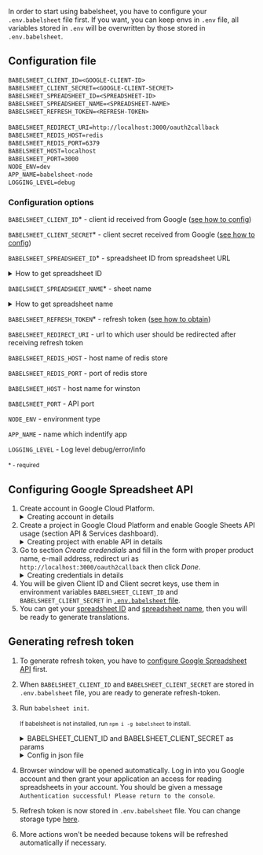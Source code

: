 In order to start using babelsheet, you have to configure your `.env.babelsheet` file first. If you want, you can keep envs in `.env` file, all variables stored in `.env` will be overwritten by those stored in `.env.babelsheet`.

## Configuration file

```
BABELSHEET_CLIENT_ID=<GOOGLE-CLIENT-ID>
BABELSHEET_CLIENT_SECRET=<GOOGLE-CLIENT-SECRET>
BABELSHEET_SPREADSHEET_ID=<SPREADSHEET-ID>
BABELSHEET_SPREADSHEET_NAME=<SPREADSHEET-NAME>
BABELSHEET_REFRESH_TOKEN=<REFRESH-TOKEN>

BABELSHEET_REDIRECT_URI=http://localhost:3000/oauth2callback
BABELSHEET_REDIS_HOST=redis
BABELSHEET_REDIS_PORT=6379
BABELSHEET_HOST=localhost
BABELSHEET_PORT=3000
NODE_ENV=dev
APP_NAME=babelsheet-node
LOGGING_LEVEL=debug
```

### Configuration options
`BABELSHEET_CLIENT_ID`* - client id received from Google ([see how to config](#configuring-google-spreadsheet-api))

`BABELSHEET_CLIENT_SECRET`* - client secret received from Google ([see how to config](#configuring-google-spreadsheet-api))

`BABELSHEET_SPREADSHEET_ID`* - spreadsheet ID from spreadsheet URL
<details>
  <summary id="how-to-get-spreadsheet-id">How to get spreadsheet ID</summary>
  <p>
    Spreadsheet ID can be taken from spreadsheet url. It's the part after `/d/` sign:
    `https://docs.google.com/spreadsheets/d/<spreadsheet-id>/`
  </p>
</details>

`BABELSHEET_SPREADSHEET_NAME`* - sheet name
<details>
  <summary id="how-to-get-spreadsheet-name">How to get spreadsheet name</summary>
  <p>
    Spreadsheet name is the name of the tab in spreadsheet document.
    ![Screenshot](img/spreadsheet-name.png)
  </p>
</details>

`BABELSHEET_REFRESH_TOKEN`* - refresh token ([see how to obtain](#generating-refresh-token))

`BABELSHEET_REDIRECT_URI` - url to which user should be redirected after receiving refresh token

`BABELSHEET_REDIS_HOST` - host name of redis store

`BABELSHEET_REDIS_PORT` - port of redis store

`BABELSHEET_HOST` - host name for winston

`BABELSHEET_PORT` - API port

`NODE_ENV` - environment type

`APP_NAME` - name which indentify app

`LOGGING_LEVEL` - Log level debug/error/info

<small>* - required</small>


## Configuring Google Spreadsheet API

1. Create account in Google Cloud Platform.
    <details>
      <summary>Creating account in details</summary>
      <p>Go to [https://cloud.google.com/](https://cloud.google.com/). Click _Try free_, then fill the form, next click _Agree and continue_ and _Submit_.</p>
      ![Screenshot](img/google-config/create-account.png)
    </details>
2. Create a project in Google Cloud Platform and enable Google Sheets API usage (section API & Services dashboard).
    <details>
      <summary>Creating project with enable API in details</summary>
      <p>Go to [https://console.cloud.google.com](https://console.cloud.google.com). Click _Select a project_, then _NEW PROJECT_, write name of the project and click _CREATE_.
      ![Screenshot](img/google-config/create-project.png)
      <p>Choose _API_.</p>
      ![Screenshot](img/google-config/choose-api.png)
      <p>Click _ENABLE APIS AND SERVICES_.</p>
      ![Screenshot](img/google-config/enable-api.png)
      <p>Find _Google sheets_.</p>
      ![Screenshot](img/google-config/find-google-sheets.png)
      <p>Click _Enable_.</p>
      ![Screenshot](img/google-config/click-enable.png)
    </details>
3. Go to section _Create credendials_ and fill in the form with proper product name, e-mail address, redirect uri as `http://localhost:3000/oauth2callback` then click _Done_.
    <details>
      <summary>Creating credentials in details</summary>
      <p>From previous view, select _Create credentials_.</p>
      ![Screenshot](img/google-config/create-credentials.png)
      <p>Fill the form and click _Done_.</p>
      <p><b>IMPORTANT! Remember to add `http://localhost:3000/oauth2callback` to 'Authorised redirect URIs'</b>, you can add any other redirect uri, later passing it as `BABELSHEET_REDIRECT_URI` in [.env.babelsheet file](#configuration-file).</p>
      ![Screenshot](img/google-config/add-credentials.png)
    </details>
4. You will be given Client ID and Client secret keys, use them in environment variables `BABELSHEET_CLIENT_ID` and `BABELSHEET_CLIENT_SECRET` in [`.env.babelsheet` file](#configuration-file).
5. You can get your [spreadsheet ID](#how-to-get-spreadsheet-id) and [spreadsheet name](#how-to-get-spreadsheet-name), then you will be ready to generate translations.

## Generating refresh token

1. To generate refresh token, you have to [configure Google Spreadsheet API](#configuring-google-spreadsheet-api) first.
2. When `BABELSHEET_CLIENT_ID` and `BABELSHEET_CLIENT_SECRET` are stored in `.env.babelsheet` file, you are ready to generate refresh-token.
3. Run `babelsheet init`.


    <small>If babelsheet is not installed, run `npm i -g babelsheet` to install.</small>
    <details>
      <summary>BABELSHEET_CLIENT_ID and BABELSHEET_CLIENT_SECRET as params</summary>
      <p>
        You don't have to create .env.babelsheet file, you can pass BABELSHEET_CLIENT_ID and BABELSHEET_CLIENT_SECRET values as parameters to babelsheet:
        `npm generate --client_id <yours-client-id> --client_secret <yours-client-secret>`
      </p>
    </details>
    <details>
      <summary>Config in json file</summary>
      <p>
        You can also generate token in `data.json` file, just by passing `json` parameter option `npm init --config-format json`.
      </p>
    </details>


4. Browser window will be opened automatically. Log in into you Google account and then grant your application an access for reading spreadsheets in your account. You should be given a message `Authentication successful! Please return to the console`.
5. Refresh token is now stored in `.env.babelsheet` file. You can change storage type [here](development.md#set-refresh-token-write-provider).
6. More actions won't be needed because tokens will be refreshed automatically if necessary.


